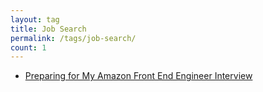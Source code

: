 ```yaml
---
layout: tag
title: Job Search
permalink: /tags/job-search/
count: 1
---
```


- [Preparing for My Amazon Front End Engineer Interview](https://spencerlepine.github.io/blog/preparing-for-my-amazon-front-end-engineer-interview)
